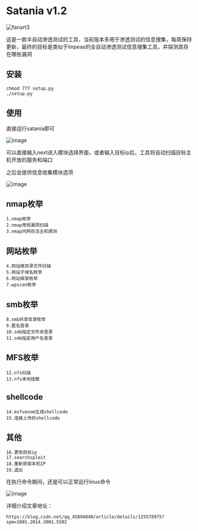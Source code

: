 # Satania v1.2

![fanart3](https://user-images.githubusercontent.com/52622597/176340163-16b62ac6-aa48-4fa0-b8a3-2bb31f155cf1.png)


这是一款半自动渗透测试的工具，当前版本多用于渗透测试的信息搜集，每周保持更新，最终的目标是类似于linpeas的全自动渗透测试信息搜集工具，并探测其存在哪些漏洞

## 安装

```
chmod 777 setup.py
./setup.py
```
## 使用

直接运行satania即可

![image](https://user-images.githubusercontent.com/52622597/177001004-f5121c63-89bd-41a9-9cf8-994a9de974ac.png)


可以直接输入next进入模块选择界面，或者输入目标ip后，工具将自动扫描目标主机开放的服务和端口

之后会提供信息收集模块选项

![image](https://user-images.githubusercontent.com/52622597/177001336-8e905fe8-41c3-49b3-b16b-a2b3405e48ef.png)

## nmap枚举
```
1.nmap枚举
2.nmap常规漏洞扫描
3.nmap内网存活主机探测
```

## 网站枚举
```
4.网站根目录文件扫描
5.网站子域名枚举
6.网站框架枚举
7.wpscan枚举
```

## smb枚举
```
8.smb共享目录枚举
9.匿名登录
10.smb指定文件夹登录
11.smb指定用户名登录
```

## MFS枚举
```
12.nfs扫描
13.nfs本地挂载
```

## shellcode
```
14.msfvenom生成shellcode
15.连接上传的shellcode
```

## 其他
```
16.更改目标ip
17.searchsploit
18.重新获取本机IP
19.退出
```

在执行命令期间，还是可以正常运行linux命令

![image](https://user-images.githubusercontent.com/52622597/177001668-b60fecb1-6a37-4942-9f8a-db8d57862082.png)

详细介绍文章地址：
```
https://blog.csdn.net/qq_45894840/article/details/125578975?spm=1001.2014.3001.5502
```
